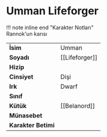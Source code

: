 # Umman Lifeforger  
!!! note inline end "Karakter Notları"  
	Rannok'un karısı     
  
|  |  |  
|---|---|  
| **İsim** | Umman |  
| **Soyadı** | [[Lifeforger]] |  
| **Hizip** |  |  
| **Cinsiyet** | Dişi |  
| **Irk** | Dwarf |  
| **Sınıf** |  |  
| **Kütük** | [[Belanord]] |  
| **Münasebet** |  |  
| **Karakter Betimi** |  |  
  
  
